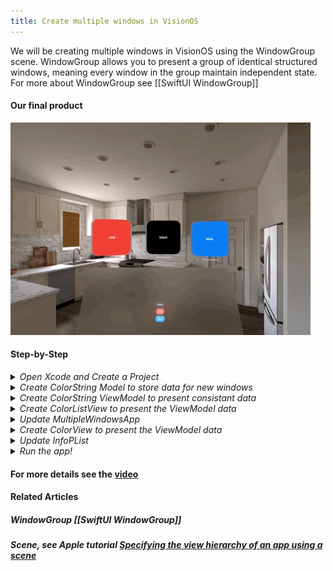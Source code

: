 ```yaml
---
title: Create multiple windows in VisionOS
---
```


We will be creating multiple windows in VisionOS using the WindowGroup scene. WindowGroup allows you to present a group of identical structured windows, meaning every window in the group maintain independent state. For more about WindowGroup see [[SwiftUI WindowGroup]]

#### Our final product 
<img src="/assets/SwiftUI_WindowGroup/WindowGroup.gif"/>

#### Step-by-Step
<details>
  <summary><i>Open Xcode and Create a Project</i></summary>
  <img src="/assets/MultipleWindowsVisionOS/CreateNewProject.png"/>
</details>

<details>
  <summary><i>Create ColorString  Model to store data for new windows</i></summary>
  <img src="/assets/MultipleWindowsVisionOS/CreateColorStringModel.png"/>
    <ul> 
        <li>line 9 - Import SwiftUI to get access to the struct Color, you will be storing Color into your ColorString object</li>
        <li>line 11 - Conform the ColorString struct to the Identifiable protocol, you will be needing this to allow an array of ColorString to use id for subscript</li>
        <li>line 12 - In order to conform to the Identifiable protocol add an id variable of type UUID</li>
        <li>line 13, 14 - Add string and color vars of String and Color type respectively. We will need those to populate our views with a String and Color.</li>
        <li>line 16 - Create an init function to initialize the struct with the respective variables.</li>  
    </ul>
</details>

<details>
  <summary><i>Create ColorString  ViewModel to present consistant data</i></summary>
  <img src="/assets/MultipleWindowsVisionOS/CreateColorStringViewModel.png"/>
    <ul> 
        <li> line 11 - Create a static var stub to hard code data for viewModel. It is generally used for previews.</li>
        <li>line 17 - Populate viewModel with stub data</li>
        <li> line 19 - Create a custom subscript to retrieve values in the viewModel. </li>
    </ul>
</details>

<details>
  <summary><i>Create ColorListView to present the ViewModel data</i></summary>
  <img src="/assets/MultipleWindowsVisionOS/CreateColorListView.png"/>
    <ul>
        <li> line 12 - Get the openWindow from the view environment using the keypath \.openWindow. We will be using this to open up new windows </li>
        <li> line 16 - Create a ForEach loop to create the desired buttons needed to open new windows </li>
        <li> line 17 - Set the action of the button to open new window of colorString.id </li>
        <li> line 19 - Label the button with colorString.string </li>
        <li> line 22 - Set the background to colorString.color </li>
        <li> line 23 - Add glass background effect
    </ul>
</details>

<details>
  <summary><i>Update MultipleWindowsApp</i></summary>
  <img src="/assets/MultipleWindowsVisionOS/UpdateApp.png"/>
    <ul>
        <li> line 12 - Get ColorStringViewModel as source of truth </li>
        <li> line 16 - Create main WindowGroup to display ColorListView on launching app </li>
        <li> line 20 - Create sub WindowGroups to display each colorString in ColorView </li>
        <li> line 23 - Set the default size of the Window </li>
    </ul>
</details> 

<details>
  <summary><i>Create ColorView to present the ViewModel data</i></summary>
  <img src="/assets/MultipleWindowsVisionOS/CreateColorView.png"/>
      <ul>
        <li> line 12 - Get ColorStringViewModel as source of truth </li>
        <li> line 13 - Get Binding variable colorStringId from WindowGroup as source of truth </li>
        <li> line 16 - If there is a colorStringId, get the colorString and we can create the ColorView </li>
        <li> line 17 - Instantiate the Text View with colorString.string </li>
        <li> line 18 - Give the Text View a Frame of 300 by 300 </li>
        <li> line 19 - Give the Frame a background style with the colorString.color </li>
        <li> line 20 - Enhance the color with glassBackgroundEffect() </li>
    </ul>
</details> 

<details>
  <summary><i>Update InfoPList</i></summary>
  <img src="/assets/MultipleWindowsVisionOS/UpdateInfoPList.png"/>
    <ul>
        <li> Under Application Scene Manifest, Change the boolean value of Enable Multiple Windows to YES. </li>
    </ul>
</details> 

<details>
  <summary><i>Run the app!</i></summary>
  <img src="/assets/SwiftUI_WindowGroup/WindowGroup.gif"/>
</details> 

#### For more details see the [video](https://youtu.be/IvMpVgMrSwU)

#### Related Articles
##### WindowGroup [[SwiftUI WindowGroup]]
##### Scene, see Apple tutorial [Specifying the view hierarchy of an app using a scene](https://developer.apple.com/tutorials/swiftui-concepts/specifying-the-view-hierarchy-of-an-app-using-a-scene)
